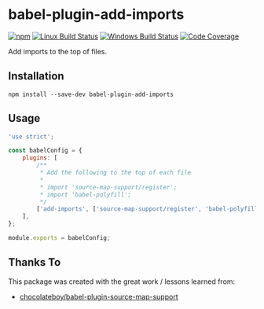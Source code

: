 # babel-plugin-add-imports

[![npm](https://img.shields.io/npm/v/babel-plugin-add-imports.svg?label=npm%20version)](https://www.npmjs.com/package/babel-plugin-add-imports)
[![Linux Build Status](https://img.shields.io/circleci/project/github/chrisblossom/babel-plugin-add-imports/master.svg?label=linux%20build)](https://circleci.com/gh/chrisblossom/babel-plugin-add-imports/tree/master)
[![Windows Build Status](https://img.shields.io/appveyor/ci/chrisblossom/babel-plugin-add-imports/master.svg?label=windows%20build)](https://ci.appveyor.com/project/chrisblossom/babel-plugin-add-imports/branch/master)
[![Code Coverage](https://img.shields.io/codecov/c/github/chrisblossom/babel-plugin-add-imports/master.svg)](https://codecov.io/gh/chrisblossom/babel-plugin-add-imports/branch/master)

Add imports to the top of files.

## Installation

`npm install --save-dev babel-plugin-add-imports`

## Usage

```js
'use strict';

const babelConfig = {
    plugins: [
        /**
         * Add the following to the top of each file
         *
         * import 'source-map-support/register';
         * import 'babel-polyfill';
         */
        ['add-imports', ['source-map-support/register', 'babel-polyfill']],
    ],
};

module.exports = babelConfig;
```

## Thanks To

This package was created with the great work / lessons learned from:

-   [chocolateboy/babel-plugin-source-map-support](https://github.com/chocolateboy/babel-plugin-source-map-support)
